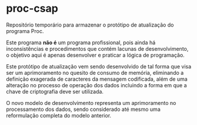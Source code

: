 # proc-csap
Repositório temporário para armazenar o protótipo de atualização do programa Proc.

Este programa **não é** um programa profissional, pois ainda há inconsistências e procedimentos que contém lacunas de desenvolvimento, o objetivo aqui é apenas desenvolver e praticar a lógica de programação.

Este protótipo de atualização vem sendo desenvolvido de tal forma que visa ser um aprimoramento no quesito de consumo de memória, eliminando a definição exagerada de caracteres da mensagem codificada, além de uma alteração no processo de operação dos dados incluindo a forma em que a chave de criptografia deve ser utilizada.

O novo modelo de desenvolvimento representa um aprimoramento no processamento dos dados, sendo considerado até mesmo uma reformulação completa do modelo anterior.
